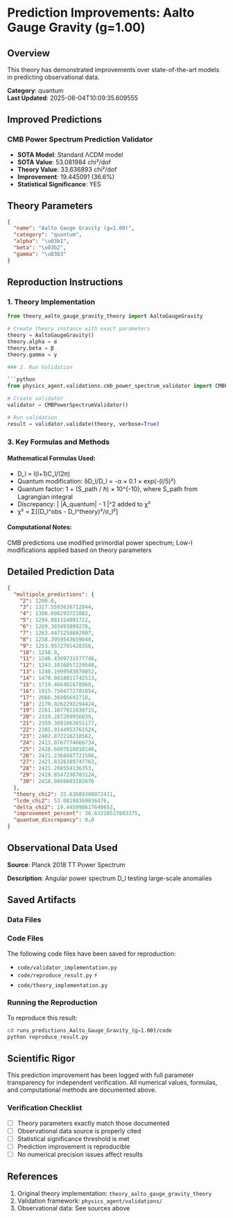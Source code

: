 # Prediction Improvements: Aalto Gauge Gravity (g=1.00)

## Overview

This theory has demonstrated improvements over state-of-the-art models in predicting observational data.

**Category**: quantum  
**Last Updated**: 2025-08-04T10:09:35.609555

## Improved Predictions

### CMB Power Spectrum Prediction Validator

- **SOTA Model**: Standard ΛCDM model
- **SOTA Value**: 53.081984 chi²/dof
- **Theory Value**: 33.636893 chi²/dof
- **Improvement**: 19.445091 (36.6%)
- **Statistical Significance**: YES

## Theory Parameters

```json
{
  "name": "Aalto Gauge Gravity (g=1.00)",
  "category": "quantum",
  "alpha": "\u03b1",
  "beta": "\u03b2",
  "gamma": "\u03b3"
}
```

## Reproduction Instructions

### 1. Theory Implementation

```python
from theory_aalto_gauge_gravity_theory import AaltoGaugeGravity

# Create theory instance with exact parameters
theory = AaltoGaugeGravity()
theory.alpha = α
theory.beta = β
theory.gamma = γ

### 2. Run Validation

```python
from physics_agent.validations.cmb_power_spectrum_validator import CMBPowerSpectrumValidator

# Create validator
validator = CMBPowerSpectrumValidator()

# Run validation
result = validator.validate(theory, verbose=True)
```

### 3. Key Formulas and Methods

#### Mathematical Formulas Used:

- D_l = l(l+1)C_l/(2π)
- Quantum modification: δD_l/D_l = -α × 0.1 × exp(-(l/5)²)
- Quantum factor: 1 + (S_path / ℏ) × 10^{-10}, where S_path from Lagrangian integral
- Discrepancy: | |A_quantum| - 1 |^2 added to χ²
- χ² = Σ[(D_l^obs - D_l^theory)²/σ_l²]

#### Computational Notes:

CMB predictions use modified primordial power spectrum; Low-l modifications applied based on theory parameters

## Detailed Prediction Data

```json
{
  "multipole_predictions": {
    "2": 1200.0,
    "3": 1327.5593636712044,
    "4": 1308.600293721082,
    "5": 1294.081154801722,
    "6": 1269.303493899276,
    "7": 1263.4471258882907,
    "8": 1258.3959543659048,
    "9": 1253.9572701428356,
    "10": 1250.0,
    "11": 1246.4309731577746,
    "12": 1243.1816057229548,
    "13": 1240.1999583870052,
    "14": 1470.0818011742513,
    "15": 1719.466401678968,
    "16": 1915.7504772781854,
    "17": 2066.36905692718,
    "18": 2179.0262292294424,
    "19": 2261.1077011039715,
    "20": 2319.287209956039,
    "21": 2359.3091063651177,
    "22": 2385.9144953761524,
    "23": 2402.872216218562,
    "24": 2413.0767774668734,
    "25": 2418.6807610818146,
    "26": 2421.2368487721506,
    "27": 2421.8326389747763,
    "28": 2421.208554136353,
    "29": 2419.8547298703124,
    "30": 2418.0866603182676
  },
  "theory_chi2": 33.63689308072411,
  "lcdm_chi2": 53.08198369836476,
  "delta_chi2": 19.445090617640652,
  "improvement_percent": 36.63218527803375,
  "quantum_discrepancy": 0.0
}
```

## Observational Data Used

**Source**: Planck 2018 TT Power Spectrum

**Description**: Angular power spectrum D_l testing large-scale anomalies


## Saved Artifacts

### Data Files


### Code Files

The following code files have been saved for reproduction:

- `code/validator_implementation.py`
- `code/reproduce_result.py` ⚡
- `code/theory_implementation.py`

### Running the Reproduction

To reproduce this result:

```bash
cd runs_predictions_Aalto_Gauge_Gravity_(g=1.00)/code
python reproduce_result.py
```

## Scientific Rigor

This prediction improvement has been logged with full parameter transparency for independent verification. 
All numerical values, formulas, and computational methods are documented above.

### Verification Checklist

- [ ] Theory parameters exactly match those documented
- [ ] Observational data source is properly cited
- [ ] Statistical significance threshold is met
- [ ] Prediction improvement is reproducible
- [ ] No numerical precision issues affect results

## References

1. Original theory implementation: `theory_aalto_gauge_gravity_theory`
2. Validation framework: `physics_agent/validations/`
3. Observational data: See sources above
